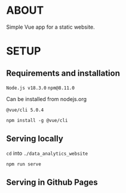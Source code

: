 # ABOUT

Simple Vue app for a static website.

# SETUP

## Requirements and installation

`Node.js v18.3.0`
`npm@8.11.0`

Can be installed from nodejs.org

`@vue/cli 5.0.4`

`npm install -g @vue/cli`

## Serving locally

`cd` into `./data_analytics_website`

`npm run serve`

## Serving in Github Pages
